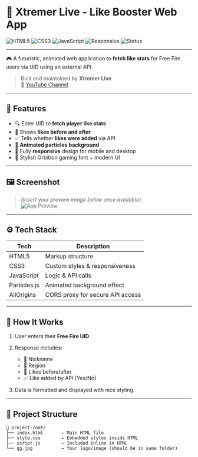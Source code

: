 # 🚀 Xtremer Live - Like Booster Web App

![HTML5](https://img.shields.io/badge/HTML5-E34F26?style=for-the-badge&logo=html5&logoColor=fff)
![CSS3](https://img.shields.io/badge/CSS3-1572B6?style=for-the-badge&logo=css3&logoColor=fff)
![JavaScript](https://img.shields.io/badge/JavaScript-F7DF1E?style=for-the-badge&logo=javascript&logoColor=000)
![Responsive](https://img.shields.io/badge/Mobile%20Responsive-Yes-28a745?style=for-the-badge)
![Status](https://img.shields.io/badge/API-Live-green?style=for-the-badge)

---

🎮 A futuristic, animated web application to **fetch like stats** for Free Fire users via UID using an external API.

> Built and maintained by **Xtremer Live**  
> 🔗 [YouTube Channel](https://www.youtube.com/xtremerliveff)

---

## 🧩 Features

- 🔍 Enter UID to **fetch player like stats**
- 💾 Shows **likes before and after**
- ✅ Tells whether **likes were added** via API
- 🎇 **Animated particles background**
- 📱 Fully **responsive** design for mobile and desktop
- 🌌 Stylish Orbitron gaming font + modern UI

---

## 🖼️ Screenshot

> *(Insert your preview image below once available)*  
![App Preview](https://your-image-link.com/preview.png)

---

## ⚙️ Tech Stack

| Tech         | Description                      |
|--------------|----------------------------------|
| HTML5        | Markup structure                 |
| CSS3         | Custom styles & responsiveness   |
| JavaScript   | Logic & API calls                |
| Particles.js | Animated background effect       |
| AllOrigins   | CORS proxy for secure API access |

---

## 🔧 How It Works

1. User enters their **Free Fire UID**
2. Response includes:

    - 👤 Nickname
    - 📍 Region
    - 💖 Likes before/after
    - ✅ Like added by API (Yes/No)

4. Data is formatted and displayed with nice styling.

---

## 📂 Project Structure

```plaintext
📁 project-root/
├── index.html       ← Main HTML file
├── style.css        ← Embedded styles inside HTML
├── script.js        ← Included inline in HTML
└── gg.jpg           ← Your logo/image (should be in same folder)
